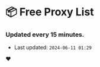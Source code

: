 # :package: Free Proxy List
### Updated every 15 minutes.

- Last updated: `2024-06-11 01:29`

:heart:
